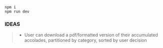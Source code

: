```
npm i
npm run dev
```

### IDEAS

> - User can download a pdf/formatted version of their accumulated accolades, partitioned by category, sorted by user decision
